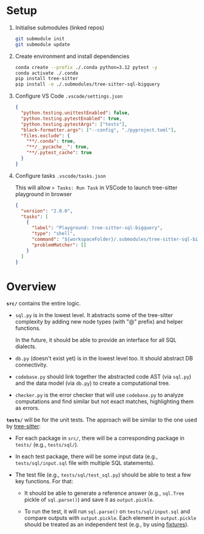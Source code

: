 # Setup

1. Initialise submodules (linked repos)

   ```bash
   git submodule init
   git submodule update
   ```

2. Create environment and install dependencies

   ```bash
   conda create --prefix ./.conda python=3.12 pytest -y
   conda activate ./.conda
   pip install tree-sitter
   pip install -e ./.submodules/tree-sitter-sql-bigquery
   ```

3. Configure VS Code `.vscode/settings.json`

   ```json
   {
     "python.testing.unittestEnabled": false,
     "python.testing.pytestEnabled": true,
     "python.testing.pytestArgs": ["tests"],
     "black-formatter.args": ["--config", "./pyproject.toml"],
     "files.exclude": {
       "**/.conda": true,
       "**/__pycache__": true,
       "**/.pytest_cache": true
     }
   }
   ```

4. Configure tasks `.vscode/tasks.json`

   This will allow `> Tasks: Run Task` in VSCode to launch tree-sitter playground in browser

   ```json
   {
     "version": "2.0.0",
     "tasks": [
       {
         "label": "Playground: tree-sitter-sql-bigquery",
         "type": "shell",
         "command": "${workspaceFolder}/.submodules/tree-sitter-sql-bigquery/playground/start.sh",
         "problemMatcher": []
       }
     ]
   }
   ```

# Overview

**`src/`** contains the entire logic.

- `sql.py` is in the lowest level. It abstracts some of the tree-sitter complexity
  by adding new node types (with "@" prefix) and helper functions.

  In the future, it should be able to provide an interface for all SQL dialects.

- `db.py` (doesn't exist yet) is in the lowest level too. It should abstract DB
  connectivity.

- `codebase.py` should link together the abstracted code AST (via `sql.py`) and the data
  model (via `db.py`) to create a computational tree.

- `checker.py` is the error checker that will use `codebase.py` to analyze computations
  and find similar but not exact matches, highlighting them as errors.

**`tests/`** will be for the unit tests. The approach will be similar to the one used by
[tree-sitter](https://github.com/ilyakochik/tree-sitter-sql-bigquery/blob/main/test/corpus/analytic_function.txt):

- For each package in `src/`, there will be a corresponding package in `tests/` (e.g., `tests/sql/`).

- In each test package, there will be some input data (e.g., `tests/sql/input.sql` file with multiple SQL
  statements).

- The test file (e.g., `tests/sql/test_sql.py`) should be able to test a few key functions. For that:

  - It should be able to generate a reference answer (e.g., `sql.Tree` pickle of `sql.parse()`) and save
    it as `output.pickle`.

  - To run the test, it will run `sql.parse()` on `tests/sql/input.sql` and compare outputs
    with `output.pickle`. Each element in `output.pickle` should be treated as an independent test (e.g., by
    using [fixtures](https://docs.pytest.org/en/7.1.x/how-to/parametrize.html)).
